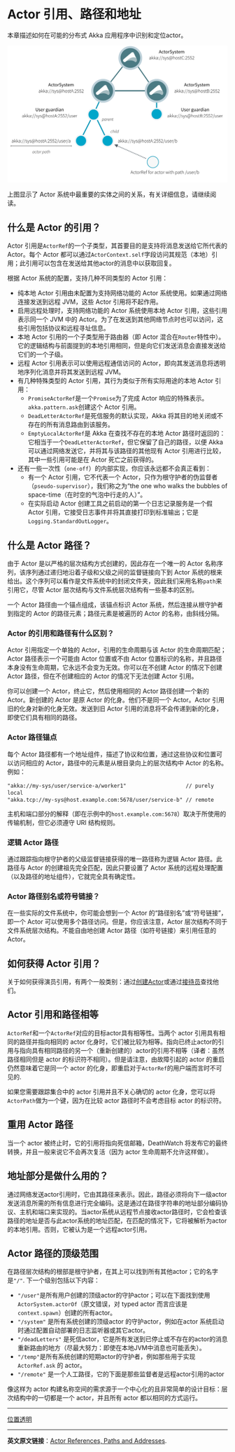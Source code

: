 # Actor 引用、路径和地址
本章描述如何在可能的分布式 Akka 应用程序中识别和定位actor。 

![actor-system](../../images/addressing/actor-system.png)

上图显示了 Actor 系统中最重要的实体之间的关系，有关详细信息，请继续阅读。

## 什么是 Actor 的引用？
Actor 引用是`ActorRef`的一个子类型，其首要目的是支持将消息发送给它所代表的 Actor。每个 Actor 都可以通过`ActorContext.self`字段访问其规范（本地）引用；此引用可以包含在发送给其他actor的消息中以获取回复。

根据 Actor 系统的配置，支持几种不同类型的 Actor 引用：

- 纯本地 Actor 引用由未配置为支持网络功能的 Actor 系统使用。如果通过网络连接发送到远程 JVM，这些 Actor 引用将不起作用。
- 启用远程处理时，支持网络功能的 Actor 系统使用本地 Actor 引用，这些引用表示同一个 JVM 中的 Actor。为了在发送到其他网络节点时也可以访问，这些引用包括协议和远程寻址信息。
- 本地 Actor 引用的一个子类型用于路由器（即 Actor 混合在`Router`特性中）。它的逻辑结构与前面提到的本地引用相同，但是向它们发送消息会直接发送给它们的一个子级。
- 远程 Actor 引用表示可以使用远程通信访问的 Actor，即向其发送消息将透明地序列化消息并将其发送到远程 JVM。
- 有几种特殊类型的 Actor 引用，其行为类似于所有实际用途的本地 Actor 引用：
  - `PromiseActorRef`是一个`Promise`为了完成 Actor 响应的特殊表示。`akka.pattern.ask`创建这个 Actor 引用。
  - `DeadLetterActorRef`是死信服务的默认实现，Akka 将其目的地关闭或不存在的所有消息路由到该服务。
  - `EmptyLocalActorRef`是 Akka 在查找不存在的本地 Actor 路径时返回的：它相当于一个`DeadLetterActorRef`，但它保留了自己的路径，以便 Akka 可以通过网络发送它，并将其与该路径的其他现有 Actor 引用进行比较，其中一些引用可能是在 Actor 死亡之前获得的。
- 还有一些一次性（`one-off`）的内部实现，你应该永远都不会真正看到：
  - 有一个 Actor 引用，它不代表一个 Actor，只作为根守护者的伪监督者（`pseudo-supervisor`），我们称之为“the one who walks the bubbles of space-time（在时空的气泡中行走的人）”。
  - 在实际启动 Actor 创建工具之前启动的第一个日志记录服务是一个假 Actor 引用，它接受日志事件并将其直接打印到标准输出；它是`Logging.StandardOutLogger`。

## 什么是 Actor 路径？

由于 Actor 是以严格的层次结构方式创建的，因此存在一个唯一的 Actor 名称序列，该序列通过递归地沿着子级和父级之间的监督链接向下到 Actor 系统的根来给出。这个序列可以看作是文件系统中的封闭文件夹，因此我们采用名称`path`来引用它，尽管 Actor 层次结构与文件系统层次结构有一些基本的区别。

一个 Actor 路径由一个锚点组成，该锚点标识 Actor 系统，然后连接从根守护者到指定的 Actor 的路径元素；路径元素是被遍历的 Actor 的名称，由斜线分隔。

### Actor 的引用和路径有什么区别？
Actor 引用指定一个单独的 Actor，引用的生命周期与该 Actor 的生命周期匹配；Actor 路径表示一个可能由 Actor 位置或不由 Actor 位置标识的名称，并且路径本身没有生命周期，它永远不会变为无效。你可以在不创建 Actor 的情况下创建 Actor 路径，但在不创建相应的 Actor 的情况下无法创建 Actor 引用。

你可以创建一个 Actor，终止它，然后使用相同的 Actor 路径创建一个新的 Actor。新创建的 Actor 是原 Actor 的化身。他们不是同一个 Actor。Actor 引用旧的化身对新的化身无效。发送到旧 Actor 引用的消息将不会传递到新的化身，即使它们具有相同的路径。

### Actor 路径锚点
每个 Actor 路径都有一个地址组件，描述了协议和位置，通过这些协议和位置可以访问相应的 Actor，路径中的元素是从根目录向上的层次结构中 Actor 的名称。例如：

```
"akka://my-sys/user/service-a/worker1"                   // purely local
"akka.tcp://my-sys@host.example.com:5678/user/service-b" // remote
```

主机和端口部分的解释（即在示例中的`host.example.com:5678`）取决于所使用的传输机制，但它必须遵守 URI 结构规则。

### 逻辑 Actor 路径
通过跟踪指向根守护者的父级监督链接获得的唯一路径称为逻辑 Actor 路径。此路径与 Actor 的创建祖先完全匹配，因此只要设置了 Actor 系统的远程处理配置（以及路径的地址组件），它就完全具有确定性。

### Actor 路径别名或符号链接？

在一些实际的文件系统中，你可能会想到一个 Actor 的“路径别名”或“符号链接”，即一个 Actor 可以使用多个路径访问。但是，你应该注意，Actor 层次结构不同于文件系统层次结构。不能自由地创建 Actor 路径（如符号链接）来引用任意的 Actor。

## 如何获得 Actor 引用？
关于如何获得演员引用，有两个一般类别：通过[创建Actor](../typed/actor-lifecycle.md#创建Actors)或通过[接待员](../typed/actor-discovery.md#receptionist)查找他们。

## Actor 引用和路径相等

`ActorRef`和一个`ActorRef`对应的目标actor具有相等性。当两个 actor 引用具有相同的路径并指向相同的 actor 化身时，它们被比较为相等。指向已终止actor的引用与指向具有相同路径的另一个（重新创建的）actor的引用不相等（译者：虽然路径相同但是 actor 的标识符不相同）。但是请注意，由故障引起的 actor 的重启仍然意味着它是同一个 actor 的化身，即重启对于`ActorRef`的用户端而言时不可见的.

如果您需要跟踪集合中的 actor 引用并且不关心确切的 actor 化身，您可以将`ActorPath`做为一个键，因为在比较 actor 路径时不会考虑目标 actor 的标识符。

## 重用 Actor 路径

当一个 actor 被终止时，它的引用将指向死信邮箱，DeathWatch 将发布它的最终转换，并且一般来说它不会再次复活（因为 actor 生命周期不允许这样做）。

## 地址部分是做什么用的？

通过网络发送actor引用时，它由其路径来表示。因此，路径必须将向下一级actor发送消息所需的所有信息进行完全编码。这是通过在路径字符串的地址部分编码协议、主机和端口来实现的。当actor系统从远程节点接收actor路径时，它会检查该路径的地址是否与此actor系统的地址匹配，在匹配的情况下，它将被解析为actor 的本地引用。否则，它被认为是一个远程actor引用。

## Actor 路径的顶级范围

在路径层次结构的根部是根守护者，在其上可以找到所有其他actor；它的名字是`"/"`. 下一个级别包括以下内容：

- `"/user"`是所有用户创建的顶级actor的守护actor；可以在下面找到使用`ActorSystem.actorOf`（原文错误，对 typed actor 而言应该是  `context.spawn`）创建的所有actor。
- `"/system"` 是所有系统创建的顶级actor 的守护actor，例如在actor 系统启动时通过配置自动部署的日志监听器或其它actor。
- `"/deadLetters"` 是死信actor，它是所有发送到已停止或不存在的actor的消息重新路由的地方（尽最大努力：即使在本地JVM中消息也可能丢失）。
- `"/temp"`是所有系统创建的短期actor的守护者，例如那些用于实现`ActorRef.ask` 的 actor。
- `"/remote"` 是一个人工路径，它的下面是那些监督者是远程actor引用的actor

像这样为 actor 构建名称空间的需求源于一个中心化的且非常简单的设计目标：层次结构中的一切都是一个 actor，并且所有 actor 都以相同的方式运行。 

----------

[位置透明](remoting.md)

----------
**英文原文链接**：[Actor References, Paths and Addresses](https://doc.akka.io/docs/akka/current/general/addressing.html).